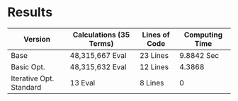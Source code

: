 # Results

| Version | Calculations (35 Terms) | Lines of Code | Computing Time |
| --- | --- | --- | --- |
| Base | 48,315,667 Eval | 23 Lines | 9.8842 Sec |
| Basic Opt. | 48,315,632 Eval | 12 Lines | 4.3868 |
| Iterative Opt. Standard | 13 Eval | 8 Lines | 0 |